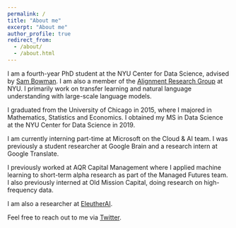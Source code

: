 ```yaml
---
permalink: /
title: "About me"
excerpt: "About me"
author_profile: true
redirect_from: 
  - /about/
  - /about.html
---
```

I am a fourth-year PhD student at the NYU Center for Data Science, advised by [Sam Bowman](https://www.nyu.edu/projects/bowman/). I am also a member of the [Alignment Research Group](https://wp.nyu.edu/arg/) at NYU. I primarily work on transfer learning and natural language understanding with large-scale language models.

I graduated from the University of Chicago in 2015, where I majored in Mathematics, Statistics and Economics. I obtained my MS in Data Science at the NYU Center for Data Science in 2019. 

I am currently interning part-time at Microsoft on the Cloud & AI team. I was previously a student researcher at Google Brain and a research intern at Google Translate. 

I previously worked at AQR Capital Management where I applied machine learning to short-term alpha research as part of the Managed Futures team. I also previously interned at Old Mission Capital, doing research on high-frequency data.

I am also a researcher at [EleutherAI](eleuther.ai/).

Feel free to reach out to me via [Twitter](https://twitter.com/zhansheng).

<meta name="google-site-verification" content="uMe0DjLQIFfwu_0BJLcQbRorbxQwt482yek2g1vUTXk" />